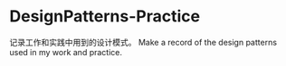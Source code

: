 # DesignPatterns-Practice
记录工作和实践中用到的设计模式。
Make a record of the design patterns used in my work and practice.
